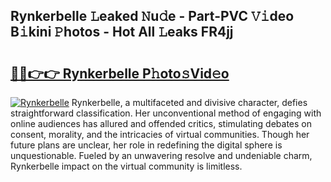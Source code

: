 ## Rynkerbelle 𝙻eaked 𝙽u𝚍e - Part-PVC 𝚅𝚒deo B𝚒kini 𝙿hotos - Hot All 𝙻eaks FR4jj

# <h2><a href="http://ld3xsyp.urlbe.top/?page=Rynkerbelle">🔗🔗👉👉 Rynkerbelle P𝚑oto𝚜Vid𝚎o</a></h2>

[![Rynkerbelle](https://i.imgur.com/eBuTRDB.gif)](http://ld3xsyp.urlbe.top/?page=Rynkerbelle)
Rynkerbelle, a multifaceted and divisive character, defies straightforward classification. Her unconventional method of engaging with online audiences has allured and offended critics, stimulating debates on consent, morality, and the intricacies of virtual communities. Though her future plans are unclear, her role in redefining the digital sphere is unquestionable. Fueled by an unwavering resolve and undeniable charm, Rynkerbelle impact on the virtual community is limitless.
